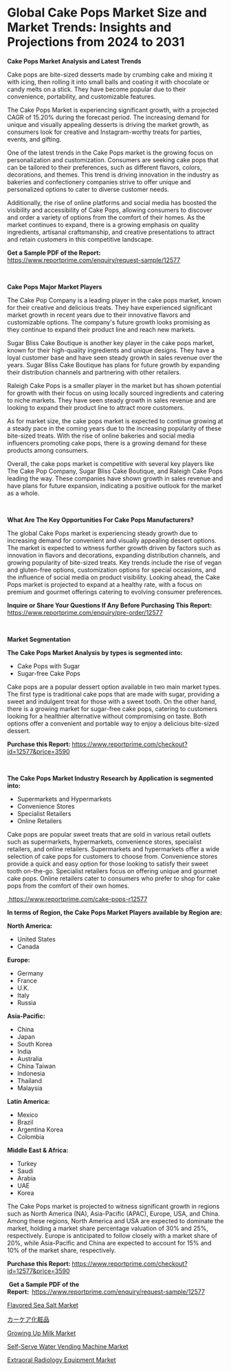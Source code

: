 <p><h1>Global Cake Pops Market Size and Market Trends: Insights and Projections from 2024 to 2031</h1></p><p><strong>Cake Pops Market Analysis and Latest Trends</strong></p>
<p><p>Cake pops are bite-sized desserts made by crumbing cake and mixing it with icing, then rolling it into small balls and coating it with chocolate or candy melts on a stick. They have become popular due to their convenience, portability, and customizable features.</p><p>The Cake Pops Market is experiencing significant growth, with a projected CAGR of 15.20% during the forecast period. The increasing demand for unique and visually appealing desserts is driving the market growth, as consumers look for creative and Instagram-worthy treats for parties, events, and gifting.</p><p>One of the latest trends in the Cake Pops market is the growing focus on personalization and customization. Consumers are seeking cake pops that can be tailored to their preferences, such as different flavors, colors, decorations, and themes. This trend is driving innovation in the industry as bakeries and confectionery companies strive to offer unique and personalized options to cater to diverse customer needs.</p><p>Additionally, the rise of online platforms and social media has boosted the visibility and accessibility of Cake Pops, allowing consumers to discover and order a variety of options from the comfort of their homes. As the market continues to expand, there is a growing emphasis on quality ingredients, artisanal craftsmanship, and creative presentations to attract and retain customers in this competitive landscape.</p></p>
<p><strong>Get a Sample PDF of the Report:&nbsp;</strong> <a href="https://www.reportprime.com/enquiry/request-sample/12577">https://www.reportprime.com/enquiry/request-sample/12577</a></p>
<p>&nbsp;</p>
<p><strong>Cake Pops Major Market Players</strong></p>
<p><p>The Cake Pop Company is a leading player in the cake pops market, known for their creative and delicious treats. They have experienced significant market growth in recent years due to their innovative flavors and customizable options. The company's future growth looks promising as they continue to expand their product line and reach new markets.</p><p>Sugar Bliss Cake Boutique is another key player in the cake pops market, known for their high-quality ingredients and unique designs. They have a loyal customer base and have seen steady growth in sales revenue over the years. Sugar Bliss Cake Boutique has plans for future growth by expanding their distribution channels and partnering with other retailers.</p><p>Raleigh Cake Pops is a smaller player in the market but has shown potential for growth with their focus on using locally sourced ingredients and catering to niche markets. They have seen steady growth in sales revenue and are looking to expand their product line to attract more customers.</p><p>As for market size, the cake pops market is expected to continue growing at a steady pace in the coming years due to the increasing popularity of these bite-sized treats. With the rise of online bakeries and social media influencers promoting cake pops, there is a growing demand for these products among consumers.</p><p>Overall, the cake pops market is competitive with several key players like The Cake Pop Company, Sugar Bliss Cake Boutique, and Raleigh Cake Pops leading the way. These companies have shown growth in sales revenue and have plans for future expansion, indicating a positive outlook for the market as a whole.</p></p>
<p>&nbsp;</p>
<p><strong>What Are The Key Opportunities For Cake Pops Manufacturers?</strong></p>
<p><p>The global Cake Pops market is experiencing steady growth due to increasing demand for convenient and visually appealing dessert options. The market is expected to witness further growth driven by factors such as innovation in flavors and decorations, expanding distribution channels, and growing popularity of bite-sized treats. Key trends include the rise of vegan and gluten-free options, customization options for special occasions, and the influence of social media on product visibility. Looking ahead, the Cake Pops market is projected to expand at a healthy rate, with a focus on premium and gourmet offerings catering to evolving consumer preferences.</p></p>
<p><strong>Inquire or Share Your Questions If Any Before Purchasing This Report:</strong> <a href="https://www.reportprime.com/enquiry/pre-order/12577">https://www.reportprime.com/enquiry/pre-order/12577</a></p>
<p>&nbsp;</p>
<p><strong>Market Segmentation</strong></p>
<p><strong>The Cake Pops Market Analysis by types is segmented into:</strong></p>
<p><ul><li>Cake Pops with Sugar</li><li>Sugar-free Cake Pops</li></ul></p>
<p><p>Cake pops are a popular dessert option available in two main market types. The first type is traditional cake pops that are made with sugar, providing a sweet and indulgent treat for those with a sweet tooth. On the other hand, there is a growing market for sugar-free cake pops, catering to customers looking for a healthier alternative without compromising on taste. Both options offer a convenient and portable way to enjoy a delicious bite-sized dessert.</p></p>
<p><strong>Purchase this Report:&nbsp;</strong><a href="https://www.reportprime.com/checkout?id=12577&price=3590">https://www.reportprime.com/checkout?id=12577&price=3590</a></p>
<p>&nbsp;</p>
<p><strong>The Cake Pops Market Industry Research by Application is segmented into:</strong></p>
<p><ul><li>Supermarkets and Hypermarkets</li><li>Convenience Stores</li><li>Specialist Retailers</li><li>Online Retailers</li></ul></p>
<p><p>Cake pops are popular sweet treats that are sold in various retail outlets such as supermarkets, hypermarkets, convenience stores, specialist retailers, and online retailers. Supermarkets and hypermarkets offer a wide selection of cake pops for customers to choose from. Convenience stores provide a quick and easy option for those looking to satisfy their sweet tooth on-the-go. Specialist retailers focus on offering unique and gourmet cake pops. Online retailers cater to consumers who prefer to shop for cake pops from the comfort of their own homes.</p></p>
<p><a href="https://www.reportprime.com/cake-pops-r12577">&nbsp;https://www.reportprime.com/cake-pops-r12577</a></p>
<p><strong>In terms of Region, the Cake Pops Market Players available by Region are:</strong></p>
<p>
    <p> <strong> North America: </strong>
        <ul>
            <li>United States</li>
            <li>Canada</li>
        </ul>
        </p> 
    <p> <strong> Europe: </strong>
        <ul>
            <li>Germany</li>
            <li>France</li>
            <li>U.K.</li>
            <li>Italy</li>
            <li>Russia</li>
        </ul>
        </p> 
    <p> <strong> Asia-Pacific: </strong>
        <ul>
            <li>China</li>
            <li>Japan</li>
            <li>South Korea</li>
            <li>India</li>
            <li>Australia</li>
            <li>China Taiwan</li>
            <li>Indonesia</li>
            <li>Thailand</li>
            <li>Malaysia</li>
        </ul>
        </p> 
    <p> <strong> Latin America: </strong>
        <ul>
            <li>Mexico</li>
            <li>Brazil</li>
            <li>Argentina Korea</li>
            <li>Colombia</li>
        </ul>
        </p> 
    <p> <strong> Middle East & Africa: </strong>
        <ul>
            <li>Turkey</li>
            <li>Saudi</li>
            <li>Arabia</li>
            <li>UAE</li>
            <li>Korea</li>
        </ul>
    </p>
    </p>
<p><p>The Cake Pops market is projected to witness significant growth in regions such as North America (NA), Asia-Pacific (APAC), Europe, USA, and China. Among these regions, North America and USA are expected to dominate the market, holding a market share percentage valuation of 30% and 25%, respectively. Europe is anticipated to follow closely with a market share of 20%, while Asia-Pacific and China are expected to account for 15% and 10% of the market share, respectively.</p></p>
<p><strong>Purchase this Report: </strong><a href="https://www.reportprime.com/checkout?id=12577&price=3590">https://www.reportprime.com/checkout?id=12577&price=3590</a></p>
<p>&nbsp;<strong>Get a Sample PDF of the Report:&nbsp;&nbsp;</strong><a href="https://www.reportprime.com/enquiry/request-sample/12577">https://www.reportprime.com/enquiry/request-sample/12577</a></p>
<p><strong></strong></p>
<p><p><a href="https://github.com/ZackaryHalvorson2023/Market-Research-Report-List-1/blob/main/flavored-sea-salt-market.md">Flavored Sea Salt Market</a></p><p><a href="https://github.com/RudySimonis2023/Market-Research-Report-List-1/blob/main/619478374596.md">カーケア化粧品</a></p><p><a href="https://github.com/AnnChovey2023/Market-Research-Report-List-1/blob/main/growing-up-milk-market.md">Growing Up Milk Market</a></p><p><a href="https://www.linkedin.com/pulse/self-serve-water-vending-machine-market-exploring-share-jfyue">Self-Serve Water Vending Machine Market</a></p><p><a href="https://www.linkedin.com/pulse/extraoral-radiology-equipment-market-trends-analysis-forecasted-s7mge">Extraoral Radiology Equipment Market</a></p></p>